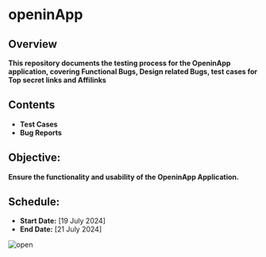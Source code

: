 # openinApp

## Overview
**This repository documents the testing process for the OpeninApp application, covering Functional Bugs, Design related Bugs, test cases for Top secret links and Affilinks**

## Contents

- **Test Cases**
- **Bug Reports**



## Objective: 
**Ensure the functionality and usability of the OpeninApp Application.**


## Schedule:

- **Start Date:** [19 July 2024]
- **End Date:** [21 July 2024]


![open](https://github.com/user-attachments/assets/609ba031-62f6-4f06-ac42-f33afbfbe4eb)
